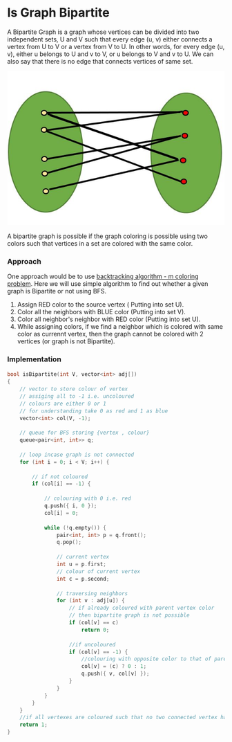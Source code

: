 # Is Graph Bipartite

A Bipartite Graph is a graph whose vertices can be divided into two independent sets, U and V such that every edge \(u, v\) either connects a vertex from U to V or a vertex from V to U. In other words, for every edge \(u, v\), either u belongs to U and v to V, or u belongs to V and v to U. We can also say that there is no edge that connects vertices of same set.

![](../../../.gitbook/assets/image%20%2813%29.png)

A bipartite graph is possible if the graph coloring is possible using two colors such that vertices in a set are colored with the same color.

### Approach

One approach would be to use [backtracking algorithm - m coloring problem](m-coloring-a-graph.md). Here we will use simple algorithm to find out whether a given graph is Bipartite or not using BFS.

1. Assign RED color to the source vertex \( Putting into set U\).
2. Color all the neighbors with BLUE color \(Putting into set V\).
3. Color all neighbor's neighbor with RED color \(Putting into set U\).
4. While assigning colors, if we find a neighbor which is colored with same color as currennt vertex, then the graph cannot be colored with 2 vertices \(or graph is not Bipartite\).

### Implementation

```cpp
bool isBipartite(int V, vector<int> adj[])
{
    // vector to store colour of vertex
    // assiging all to -1 i.e. uncoloured
    // colours are either 0 or 1
    // for understanding take 0 as red and 1 as blue
    vector<int> col(V, -1);
 
    // queue for BFS storing {vertex , colour}
    queue<pair<int, int>> q;
   
    // loop incase graph is not connected
    for (int i = 0; i < V; i++) {
       
        // if not coloured
        if (col[i] == -1) {
           
            // colouring with 0 i.e. red
            q.push({ i, 0 });
            col[i] = 0;
           
            while (!q.empty()) {
                pair<int, int> p = q.front();
                q.pop();
               
                // current vertex
                int u = p.first;
                // colour of current vertex
                int c = p.second;
                 
                // traversing neighbors
                for (int v : adj[u]) {
                    // if already coloured with parent vertex color
                    // then bipartite graph is not possible
                    if (col[v] == c)
                        return 0;
                   
                    //if uncoloured
                    if (col[v] == -1) {
                        //colouring with opposite color to that of parent
                        col[v] = (c) ? 0 : 1;
                        q.push({ v, col[v] });
                    }
                }
            }
        }
    }
    //if all vertexes are coloured such that no two connected vertex have same colours
    return 1;
}
```

